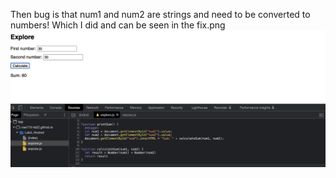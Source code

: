 Then bug is that num1 and num2 are strings and need to 
be converted to numbers! Which I did and can be seen in the fix.png
![fix](fix.png)